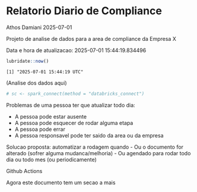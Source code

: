 # Relatorio Diario de Compliance
Athos Damiani
2025-07-01

Projeto de analise de dados para a area de compliance da Empresa X

Data e hora de atualizacao: 2025-07-01 15:44:19.834496

``` r
lubridate::now()
```

    [1] "2025-07-01 15:44:19 UTC"

(Analise dos dados aqui)

``` r
# sc <- spark_connect(method = "databricks_connect")
```

Problemas de uma pessoa ter que atualizar todo dia:

-   A pessoa pode estar ausente
-   A pessoa pode esquecer de rodar alguma etapa
-   A pessoa pode errar
-   A pessoa responsavel pode ter saido da area ou da empresa

Solucao proposta: automatizar a rodagem quando - Ou o documento for
alterado (sofrer alguma mudanca/melhoria) - Ou agendado para rodar todo
dia ou todo mes (ou periodicamente)

Github Actions

Agora este documento tem um secao a mais
